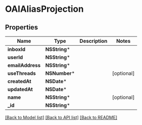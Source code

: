 # OAIAliasProjection

## Properties
Name | Type | Description | Notes
------------ | ------------- | ------------- | -------------
**inboxId** | **NSString*** |  | 
**userId** | **NSString*** |  | 
**emailAddress** | **NSString*** |  | 
**useThreads** | **NSNumber*** |  | [optional] 
**createdAt** | **NSDate*** |  | 
**updatedAt** | **NSDate*** |  | 
**name** | **NSString*** |  | [optional] 
**_id** | **NSString*** |  | 

[[Back to Model list]](../README#documentation-for-models) [[Back to API list]](../README#documentation-for-api-endpoints) [[Back to README]](../README)


